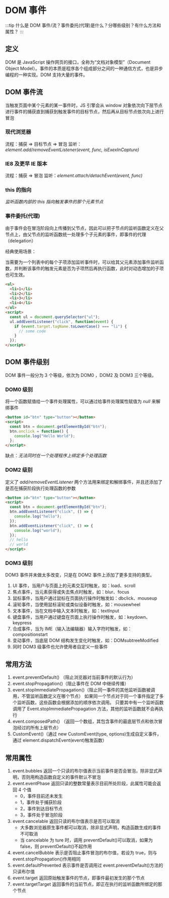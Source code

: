 # DOM 事件

:::tip
什么是 DOM 事件/流？事件委托(代理)是什么？分哪些级别？有什么方法和属性？
:::

## 定义

DOM 是 JavaScript 操作网页的接口，全称为“文档对象模型”（Document Object Model）。事件的本质是程序各个组成部分之间的一种通信方式，也是异步编程的一种实现。DOM 支持大量的事件。

## DOM 事件流

当触发页面中某个元素的某一事件时，JS 引擎会从 window 对象依次向下层节点进行事件的捕获直到捕获到触发事件的目标节点，然后再从目标节点依次向上进行冒泡

### 现代浏览器

流程：捕获 => 目标节点 => 冒泡
监听：_element.add/removeEventListener(event, func, isExexInCapture)_

### IE8 及更早 IE 版本

流程：捕获 => 冒泡
监听：_element.attach/detachEvent(event, func)_

### this 的指向

_监听函数内部的 this 指向触发事件的那个元素节点_

### 事件委托(代理)

由于事件会在冒泡阶段向上传播到父节点，因此可以把子节点的监听函数定义在父节点上，由父节点的监听函数统一处理多个子元素的事件，即事件的代理（delegation）

经典使用场景：

当需要为一个列表中的每个子项添加监听事件时，可以给其父元素添加事件监听函数，并判断该事件的触发元素是否为子项然后再执行函数，此时对动态增加的子项也可生效。

```html
<ul>
  <li>1</li>
  <li>2</li>
  <li>3</li>
  <li>4</li>
</ul>
<script>
  const ul = document.querySelector("ul");
  ul.addEventListener("click", function(event) {
    if (event.target.tagName.toLowerCase() === "li") {
      // some code
    }
  });
</script>
```

## DOM 事件级别

DOM 事件一般分为 3 个等级，依次为 DOM0 ，DOM2 及 DOM3 三个等级。

### DOM0 级别

将一个函数赋值给一个事件处理属性，可以通过给事件处理属性赋值为 _null_ 来解绑事件

```html
<button id="btn" type="button"></button>
<script>
  const btn = document.getElementById("btn");
  btn.onclick = function() {
    console.log("Hello World");
  };
</script>
```

缺点：_无法同时在一个处理程序上绑定多个处理函数_

### DOM2 级别

定义了 _add/removeEventListener_ 两个方法用来绑定和解绑事件，并且还添加了是否在捕获阶段执行处理函数的参数

```html
<button id="btn" type="button"></button>
<script>
  const btn = document.getElementById("btn");
  btn.addEventListener("click", () => {
    console.log("hello");
  });
  btn.addEventListener("click", () => {
    console.log("world");
  });
  // hello
  // world
</script>
```

### DOM3 级别

DOM3 事件并未做太多改变，只是在 DOM2 事件上添加了更多支持的类型。

1. UI 事件，当用户与页面上的元素交互时触发，如：load、scroll
2. 焦点事件，当元素获得或失去焦点时触发，如：blur、focus
3. 鼠标事件，当用户通过鼠标在页面执行操作时触发如：dbclick、mouseup
4. 滚轮事件，当使用鼠标滚轮或类似设备时触发，如：mousewheel
5. 文本事件，当在文档中输入文本时触发，如：textInput
6. 键盘事件，当用户通过键盘在页面上执行操作时触发，如：keydown、keypress
7. 合成事件，当为 IME（输入法编辑器）输入字符时触发，如：compositionstart
8. 变动事件，当底层 DOM 结构发生变化时触发，如：DOMsubtreeModified
9. 同时 DOM3 级事件也允许使用者自定义一些事件

## 常用方法

1. event.preventDefault() （阻止浏览器对当前事件的默认行为）
2. event.stopPropagation()（阻止事件在 DOM 中继续传播）
3. event.stopImmediatePropagation()（阻止同一事件的其他监听函数被调用，不管监听函数定义在哪个节点）
   如果同一个节点对于同一个事件指定了多个监听函数，这些函数会根据添加的顺序依次调用。
   只要其中有一个监听函数调用了 Event.stopImmediatePropagation 方法，其他的监听函数就不会再执行
4. event.composedPath() （返回一个数组，其包含事件的最底层节点和依次冒泡经过的所有上层节点）
5. CustomEvent()（通过 new CustomEvent(type, options)生成自定义事件，通过 element.dispatchEvent(event)触发函数）

## 常用属性

1. event.bubbles 返回一个只读的布尔值表示当前事件是否会冒泡，除非显式声明，否则用构造函数自定义的事件默认不冒泡
2. event.eventPhase 返回只读的整数常量表示目前所处阶段，此属性可能会返回 4 个值
   - 0，事件目前还未发生
   - 1，事件处于捕获阶段
   - 2，事件到达目标节点
   - 3，事件处于冒泡阶段
3. event.cancelable 返回只读的布尔值表示是否可以取消
   - 大多数浏览器原生事件都可以取消，除非显式声明，构造函数生成的事件不可取消
   - 当 cancelable 为 ture 时，调用 preventDefault()可以取消，如果为 false，则 preventDefault()不起作用
4. event.cancelBubble 表示是否阻止事件冒泡的布尔值，若设为 true，则与 event.stopPropagation()作用相同
5. event.defaultPrevented 表示事件是否调用过 event.preventDefault()方法的只读布尔值
6. event.target 返回原始触发事件的节点，即事件最初发生的那个节点
7. event.targetTarget 返回事件的当前节点，即正在执行的监听函数所绑定的那个节点
